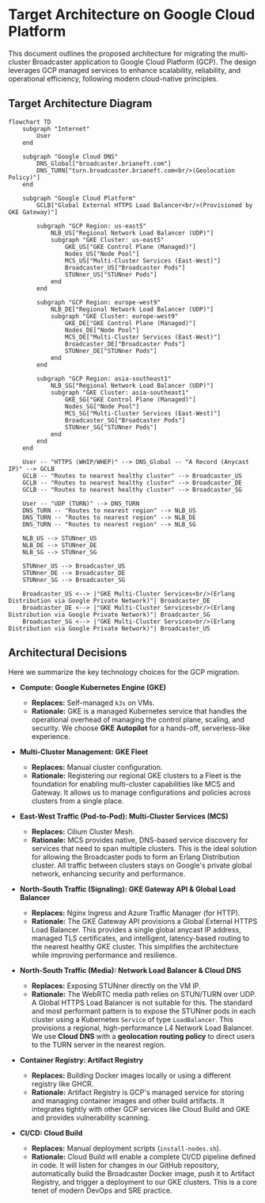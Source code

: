 # Target Architecture on Google Cloud Platform

This document outlines the proposed architecture for migrating the multi-cluster Broadcaster application to Google Cloud Platform (GCP). The design leverages GCP managed services to enhance scalability, reliability, and operational efficiency, following modern cloud-native principles.

## Target Architecture Diagram

```mermaid
flowchart TD
    subgraph "Internet"
        User
    end

    subgraph "Google Cloud DNS"
        DNS_Global["broadcaster.brianeft.com"]
        DNS_TURN["turn.broadcaster.brianeft.com<br/>(Geolocation Policy)"]
    end

    subgraph "Google Cloud Platform"
        GCLB["Global External HTTPS Load Balancer<br/>(Provisioned by GKE Gateway)"]
        
        subgraph "GCP Region: us-east5"
            NLB_US["Regional Network Load Balancer (UDP)"]
            subgraph "GKE Cluster: us-east5"
                GKE_US["GKE Control Plane (Managed)"]
                Nodes_US["Node Pool"]
                MCS_US["Multi-Cluster Services (East-West)"]
                Broadcaster_US["Broadcaster Pods"]
                STUNner_US["STUNner Pods"]
            end
        end

        subgraph "GCP Region: europe-west9"
            NLB_DE["Regional Network Load Balancer (UDP)"]
            subgraph "GKE Cluster: europe-west9"
                GKE_DE["GKE Control Plane (Managed)"]
                Nodes_DE["Node Pool"]
                MCS_DE["Multi-Cluster Services (East-West)"]
                Broadcaster_DE["Broadcaster Pods"]
                STUNner_DE["STUNner Pods"]
            end
        end

        subgraph "GCP Region: asia-southeast1"
            NLB_SG["Regional Network Load Balancer (UDP)"]
            subgraph "GKE Cluster: asia-southeast1"
                GKE_SG["GKE Control Plane (Managed)"]
                Nodes_SG["Node Pool"]
                MCS_SG["Multi-Cluster Services (East-West)"]
                Broadcaster_SG["Broadcaster Pods"]
                STUNner_SG["STUNner Pods"]
            end
        end
    end

    User -- "HTTPS (WHIP/WHEP)" --> DNS_Global -- "A Record (Anycast IP)" --> GCLB
    GCLB -- "Routes to nearest healthy cluster" --> Broadcaster_US
    GCLB -- "Routes to nearest healthy cluster" --> Broadcaster_DE
    GCLB -- "Routes to nearest healthy cluster" --> Broadcaster_SG

    User -- "UDP (TURN)" --> DNS_TURN
    DNS_TURN -- "Routes to nearest region" --> NLB_US
    DNS_TURN -- "Routes to nearest region" --> NLB_DE
    DNS_TURN -- "Routes to nearest region" --> NLB_SG

    NLB_US --> STUNner_US
    NLB_DE --> STUNner_DE
    NLB_SG --> STUNner_SG

    STUNner_US --> Broadcaster_US
    STUNner_DE --> Broadcaster_DE
    STUNner_SG --> Broadcaster_SG
    
    Broadcaster_US <--> |"GKE Multi-Cluster Services<br/>(Erlang Distribution via Google Private Network)"| Broadcaster_DE
    Broadcaster_DE <--> |"GKE Multi-Cluster Services<br/>(Erlang Distribution via Google Private Network)"| Broadcaster_SG
    Broadcaster_SG <--> |"GKE Multi-Cluster Services<br/>(Erlang Distribution via Google Private Network)"| Broadcaster_US
```

## Architectural Decisions

Here we summarize the key technology choices for the GCP migration.

* **Compute: Google Kubernetes Engine (GKE)**
  * **Replaces:** Self-managed `k3s` on VMs.
  * **Rationale:** GKE is a managed Kubernetes service that handles the operational overhead of managing the control plane, scaling, and security. We choose **GKE Autopilot** for a hands-off, serverless-like experience.

* **Multi-Cluster Management: GKE Fleet**
  * **Replaces:** Manual cluster configuration.
  * **Rationale:** Registering our regional GKE clusters to a Fleet is the foundation for enabling multi-cluster capabilities like MCS and Gateway. It allows us to manage configurations and policies across clusters from a single place.

* **East-West Traffic (Pod-to-Pod): Multi-Cluster Services (MCS)**
  * **Replaces:** Cilium Cluster Mesh.
  * **Rationale:** MCS provides native, DNS-based service discovery for services that need to span multiple clusters. This is the ideal solution for allowing the Broadcaster pods to form an Erlang Distribution cluster. All traffic between clusters stays on Google's private global network, enhancing security and performance.

* **North-South Traffic (Signaling): GKE Gateway API & Global Load Balancer**
  * **Replaces:** Nginx Ingress and Azure Traffic Manager (for HTTP).
  * **Rationale:** The GKE Gateway API provisions a Global External HTTPS Load Balancer. This provides a single global anycast IP address, managed TLS certificates, and intelligent, latency-based routing to the nearest healthy GKE cluster. This simplifies the architecture while improving performance and resilience.

* **North-South Traffic (Media): Network Load Balancer & Cloud DNS**
  * **Replaces:** Exposing STUNner directly on the VM IP.
  * **Rationale:** The WebRTC media path relies on STUN/TURN over UDP. A Global HTTPS Load Balancer is not suitable for this. The standard and most performant pattern is to expose the STUNner pods in each cluster using a Kubernetes `Service` of type `LoadBalancer`. This provisions a regional, high-performance L4 Network Load Balancer. We use **Cloud DNS** with a **geolocation routing policy** to direct users to the TURN server in the nearest region.

* **Container Registry: Artifact Registry**
  * **Replaces:** Building Docker images locally or using a different registry like GHCR.
  * **Rationale:** Artifact Registry is GCP's managed service for storing and managing container images and other build artifacts. It integrates tightly with other GCP services like Cloud Build and GKE and provides vulnerability scanning.

* **CI/CD: Cloud Build**
  * **Replaces:** Manual deployment scripts (`install-nodes.sh`).
  * **Rationale:** Cloud Build will enable a complete CI/CD pipeline defined in code. It will listen for changes in our GitHub repository, automatically build the Broadcaster Docker image, push it to Artifact Registry, and trigger a deployment to our GKE clusters. This is a core tenet of modern DevOps and SRE practice.
